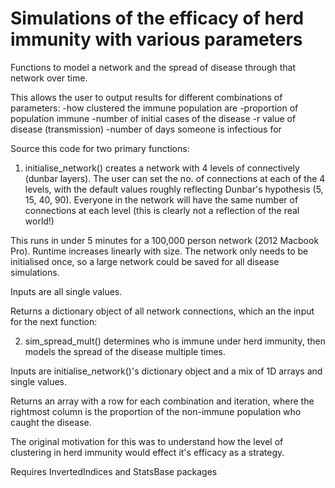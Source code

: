 # Simulations of the efficacy of herd immunity with various parameters

Functions to model a network and the spread of disease through that network over time. 

This allows the user to output results for different combinations of parameters:
-how clustered the immune population are
-proportion of population immune
-number of initial cases of the disease
-r value of disease (transmission)
-number of days someone is infectious for

Source this code for two primary functions:

1) initialise_network() creates a network with 4 levels of connectively (dunbar layers). The user can set the no. of connections at each of the 4 levels, with the default values roughly reflecting Dunbar's hypothesis (5, 15, 40, 90). Everyone in the network will have the same number of connections at each level (this is clearly not a reflection of the real world!)

This runs in under 5 minutes for a 100,000 person network (2012 Macbook Pro). Runtime increases linearly with size. The network only needs to be initialised once, so a large network could be saved for all disease simulations. 

Inputs are all single values.

Returns a dictionary object of all network connections, which an the input for the next function:


2) sim_spread_mult() determines who is immune under herd immunity, then models the spread of the disease multiple times. 

Inputs are initialise_network()'s dictionary object and a mix of 1D arrays and single values.

Returns an array with a row for each combination and iteration, where the rightmost column is the proportion of the non-immune population who caught the disease.



The original motivation for this was to understand how the level of clustering in herd immunity would effect it's efficacy as a strategy.



Requires InvertedIndices and StatsBase packages
